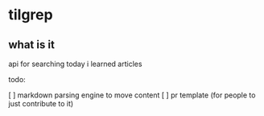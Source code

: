 # tilgrep

## what is it
api for searching today i learned articles


todo: 

[ ] markdown parsing engine to move content 
[ ] pr template (for people to just contribute to it)
